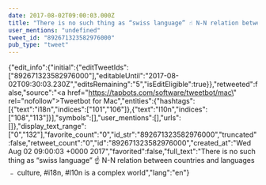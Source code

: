 ```yaml
---
date: 2017-08-02T09:00:03.000Z
title: "There is no such thing as “swiss language” ☝️ N-N relation between countries and languages﹣ culture, #i18n, #l10n is a complex world″"
user_mentions: "undefined"
tweet_id: "892671323582976000"
pub_type: "tweet"
---
```

{"edit_info":{"initial":{"editTweetIds":["892671323582976000"],"editableUntil":"2017-08-02T09:30:03.230Z","editsRemaining":"5","isEditEligible":true}},"retweeted":false,"source":"<a href=\"https://tapbots.com/software/tweetbot/mac\" rel=\"nofollow\">Tweetbot for Mac</a>","entities":{"hashtags":[{"text":"i18n","indices":["101","106"]},{"text":"l10n","indices":["108","113"]}],"symbols":[],"user_mentions":[],"urls":[]},"display_text_range":["0","132"],"favorite_count":"0","id_str":"892671323582976000","truncated":false,"retweet_count":"0","id":"892671323582976000","created_at":"Wed Aug 02 09:00:03 +0000 2017","favorited":false,"full_text":"There is no such thing as “swiss language” ☝️ N-N relation between countries and languages﹣ culture, #i18n, #l10n is a complex world","lang":"en"}

